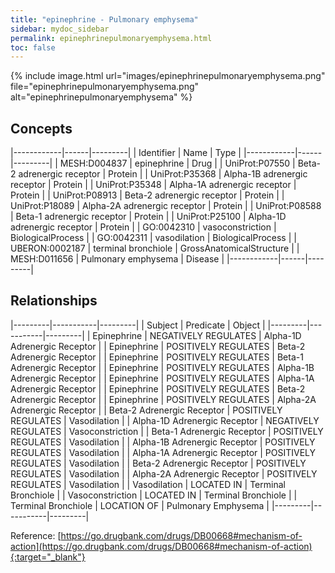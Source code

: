 ```yaml
---
title: "epinephrine - Pulmonary emphysema"
sidebar: mydoc_sidebar
permalink: epinephrinepulmonaryemphysema.html
toc: false 
---
```


{% include image.html url="images/epinephrinepulmonaryemphysema.png" file="epinephrinepulmonaryemphysema.png" alt="epinephrinepulmonaryemphysema" %}

## Concepts

|------------|------|---------|
| Identifier | Name | Type    |
|------------|------|---------|
| MESH:D004837 | epinephrine | Drug |
| UniProt:P07550 | Beta-2 adrenergic receptor | Protein |
| UniProt:P35368 | Alpha-1B adrenergic receptor | Protein |
| UniProt:P35348 | Alpha-1A adrenergic receptor | Protein |
| UniProt:P08913 | Beta-2 adrenergic receptor | Protein |
| UniProt:P18089 | Alpha-2A adrenergic receptor | Protein |
| UniProt:P08588 | Beta-1 adrenergic receptor | Protein |
| UniProt:P25100 | Alpha-1D adrenergic receptor | Protein |
| GO:0042310 | vasoconstriction | BiologicalProcess |
| GO:0042311 | vasodilation | BiologicalProcess |
| UBERON:0002187 | terminal bronchiole | GrossAnatomicalStructure |
| MESH:D011656 | Pulmonary emphysema | Disease |
|------------|------|---------|

## Relationships

|---------|-----------|---------|
| Subject | Predicate | Object  |
|---------|-----------|---------|
| Epinephrine | NEGATIVELY REGULATES | Alpha-1D Adrenergic Receptor |
| Epinephrine | POSITIVELY REGULATES | Beta-2 Adrenergic Receptor |
| Epinephrine | POSITIVELY REGULATES | Beta-1 Adrenergic Receptor |
| Epinephrine | POSITIVELY REGULATES | Alpha-1B Adrenergic Receptor |
| Epinephrine | POSITIVELY REGULATES | Alpha-1A Adrenergic Receptor |
| Epinephrine | POSITIVELY REGULATES | Beta-2 Adrenergic Receptor |
| Epinephrine | POSITIVELY REGULATES | Alpha-2A Adrenergic Receptor |
| Beta-2 Adrenergic Receptor | POSITIVELY REGULATES | Vasodilation |
| Alpha-1D Adrenergic Receptor | NEGATIVELY REGULATES | Vasoconstriction |
| Beta-1 Adrenergic Receptor | POSITIVELY REGULATES | Vasodilation |
| Alpha-1B Adrenergic Receptor | POSITIVELY REGULATES | Vasodilation |
| Alpha-1A Adrenergic Receptor | POSITIVELY REGULATES | Vasodilation |
| Beta-2 Adrenergic Receptor | POSITIVELY REGULATES | Vasodilation |
| Alpha-2A Adrenergic Receptor | POSITIVELY REGULATES | Vasodilation |
| Vasodilation | LOCATED IN | Terminal Bronchiole |
| Vasoconstriction | LOCATED IN | Terminal Bronchiole |
| Terminal Bronchiole | LOCATION OF | Pulmonary Emphysema |
|---------|-----------|---------|

Reference: [https://go.drugbank.com/drugs/DB00668#mechanism-of-action](https://go.drugbank.com/drugs/DB00668#mechanism-of-action){:target="_blank"}